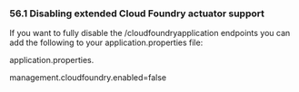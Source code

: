 ### 56.1 Disabling extended Cloud Foundry actuator support
If you want to fully disable the /cloudfoundryapplication endpoints you can add the following to your application.properties file:

application.properties. 

management.cloudfoundry.enabled=false